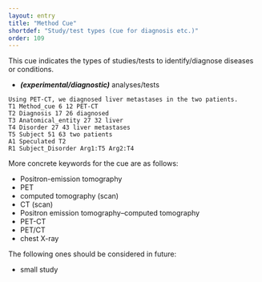 ```yaml
---
layout: entry
title: "Method Cue"
shortdef: "Study/test types (cue for diagnosis etc.)"
order: 109
---
```


This cue indicates the types of studies/tests to identify/diagnose diseases or conditions. 

- ***(experimental/diagnostic)*** analyses/tests 

~~~ ann
Using PET-CT, we diagnosed liver metastases in the two patients.
T1 Method_cue 6 12 PET-CT
T2 Diagnosis 17 26 diagnosed
T3 Anatomical_entity 27 32 liver
T4 Disorder 27 43 liver metastases
T5 Subject 51 63 two patients
A1 Speculated T2
R1 Subject_Disorder Arg1:T5 Arg2:T4
~~~

More concrete keywords for the cue are as follows:

- Positron-emission tomography
- PET
- computed tomography (scan)
- CT (scan)
- Positron emission tomography–computed tomography
- PET-CT
- PET/CT
- chest X-ray

The following ones should be considered in future:
- small study
